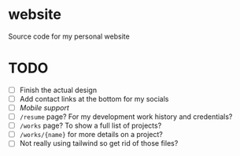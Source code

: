 # website
 Source code for my personal website

# TODO
- [ ] Finish the actual design
- [ ] Add contact links at the bottom for my socials
- [ ] _Mobile support_
- [ ] `/resume` page? For my development work history and credentials?
- [ ] `/works` page? To show a full list of projects?
- [ ] `/works/{name}` for more details on a project?
- [ ] Not really using tailwind so get rid of those files?
